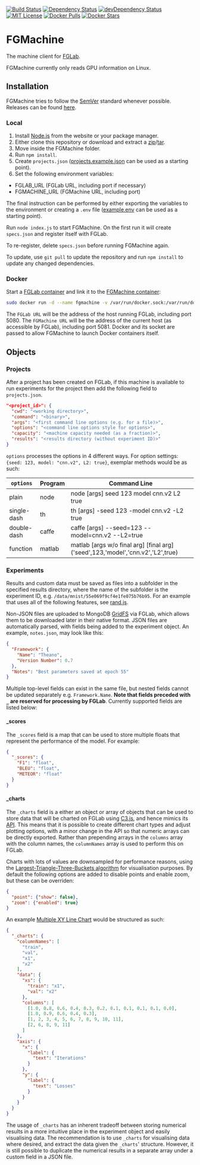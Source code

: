 [![Build Status](https://img.shields.io/travis/Kaixhin/FGMachine.svg)](https://travis-ci.org/Kaixhin/FGMachine)
[![Dependency Status](https://img.shields.io/david/kaixhin/fgmachine.svg)](https://david-dm.org/Kaixhin/FGMachine)
[![devDependency Status](https://img.shields.io/david/dev/kaixhin/fgmachine.svg)](https://david-dm.org/Kaixhin/FGMachine#info=devDependencies)
[![MIT License](https://img.shields.io/badge/license-MIT-blue.svg)](https://github.com/Kaixhin/FGMachine/blob/master/LICENSE)
[![Docker Pulls](https://img.shields.io/docker/pulls/kaixhin/fgmachine.svg)](https://hub.docker.com/r/kaixhin/fgmachine/)
[![Docker Stars](https://img.shields.io/docker/stars/kaixhin/fgmachine.svg)](https://hub.docker.com/r/kaixhin/fgmachine/)

# FGMachine

The machine client for [FGLab](https://github.com/Kaixhin/FGLab).

FGMachine currently only reads GPU information on Linux.

## Installation

FGMachine tries to follow the [SemVer](http://semver.org/) standard whenever possible. Releases can be found [here](https://github.com/Kaixhin/FGMachine/releases).

### Local

1. Install [Node.js](https://nodejs.org/) from the website or your package manager.
1. Either clone this repository or download and extract a [zip](https://github.com/Kaixhin/FGMachine/zipball/master)/[tar](https://github.com/Kaixhin/FGMachine/tarball/master).
1. Move inside the FGMachine folder.
1. Run `npm install`.
1. Create `projects.json` ([projects.example.json](https://github.com/Kaixhin/FGMachine/blob/master/projects.example.json) can be used as a starting point).
1. Set the following environment variables:
  - FGLAB_URL (FGLab URL, including port if necessary)
  - FGMACHINE_URL (FGMachine URL, including port)

The final instruction can be performed by either exporting the variables to the environment or creating a `.env` file ([example.env](https://github.com/Kaixhin/FGMachine/blob/master/example.env) can be used as a starting point).

Run `node index.js` to start FGMachine. On the first run it will create `specs.json` and register itself with FGLab.

To re-register, delete `specs.json` before running FGMachine again.

To update, use `git pull` to update the repository and run `npm install` to update any changed dependencies.

### Docker

Start a [FGLab container](https://hub.docker.com/r/kaixhin/fglab/) and link it to the [FGMachine container](https://hub.docker.com/r/kaixhin/fgmachine/):

```sh
sudo docker run -d --name fgmachine -v /var/run/docker.sock:/var/run/docker.sock -v $(which docker):$(which docker) -e FGLAB_URL=<FGLab URL> -e FGMACHINE_URL=<FGMachine URL> -p 5081:5081 kaixhin/fgmachine
```

The `FGLab URL` will be the address of the host running FGLab, including port 5080. The `FGMachine URL` will be the address of the current host (as accessible by FGLab), including port 5081. Docker and its socket are passed to allow FGMachine to launch Docker containers itself.

## Objects

### Projects

After a project has been created on FGLab, if this machine is available to run experiments for the project then add the following field to `projects.json`.


```json
"<project_id>": {
  "cwd": "<working directory>",
  "command": "<binary>",
  "args": "<first command line options (e.g. for a file)>",
  "options": "<command line options style for options>",
  "capacity": "<machine capacity needed (as a fraction)>",
  "results": "<results directory (without experiment ID)>"
}
```

`options` processes the options in 4 different ways. For option settings: `{seed: 123, model: "cnn.v2", L2: true}`, exemplar methods would be as such:

| `options`   | Program | Command Line                                                                    |
|-------------|---------|---------------------------------------------------------------------------------|
| plain       | node    | node [args] seed 123 model cnn.v2 L2 true                                       |
| single-dash | th      | th [args] -seed 123 -model cnn.v2 -L2 true                                      |
| double-dash | caffe   | caffe [args] --seed=123 --model=cnn.v2 --L2=true                                |
| function    | matlab  | matlab [args w/o final arg] [final arg]\('seed',123,'model','cnn.v2','L2',true) |

### Experiments

Results and custom data must be saved as files into a subfolder in the specified results directory, where the name of the subfolder is the experiment ID, e.g. `/data/mnist/55e069f9cf4e1fe075b76b95`. For an example that uses all of the following features, see [rand.js](https://github.com/Kaixhin/FGMachine/blob/master/test/rand.js). 

Non-JSON files are uploaded to MongoDB [GridFS](http://docs.mongodb.org/manual/core/gridfs/) via FGLab, which allows them to be downloaded later in their native format. JSON files are automatically parsed, with fields being added to the experiment object. An example, `notes.json`, may look like this:

```json
{
  "Framework": {
    "Name": "Theano",
    "Version Number": 0.7
  },
  "Notes": "Best parameters saved at epoch 55"
}
```

Multiple top-level fields can exist in the same file, but nested fields cannot be updated separately e.g. `Framework.Name`. **Note that fields preceded with `_` are reserved for processing by FGLab**. Currently supported fields are listed below:

#### _scores

The `_scores` field is a map that can be used to store multiple floats that represent the performance of the model. For example:

```json
{
  "_scores": {
    "F1": "float",
    "BLEU": "float",
    "METEOR": "float"
  }
}
```

#### _charts

The `_charts` field is a either an object or array of objects that can be used to store data that will be charted on FGLab using [C3.js](http://c3js.org/), and hence mimics its [API](http://c3js.org/examples.html). This means that it is possible to create different chart types and adjust plotting options, with a minor change in the API so that numeric arrays can be directly exported. Rather than prepending arrays in the `columns` array with the column names, the `columnNames` array is used to perform this on FGLab.

Charts with lots of values are downsampled for performance reasons, using the [Largest-Triangle-Three-Buckets algorithm](http://hdl.handle.net/1946/15343) for visualisation purposes. By default the following options are added to disable points and enable zoom, but these can be overriden:

```json
{
  "point": {"show": false},
  "zoom": {"enabled": true}
}
```

An example [Multiple XY Line Chart](http://c3js.org/samples/simple_xy_multiple.html) would be structured as such:

```json
{
  "_charts": {
    "columnNames": [
      "train",
      "val",
      "x1",
      "x2"
    ],
    "data": {
      "xs": {
        "train": "x1",
        "val": "x2"
      },
      "columns": [
        [1.0, 0.8, 0.6, 0.4, 0.3, 0.2, 0.1, 0.1, 0.1, 0.1, 0.0],
        [1.0, 0.9, 0.6, 0.4, 0.3],
        [1, 2, 3, 4, 5, 6, 7, 8, 9, 10, 11],
        [2, 6, 8, 9, 11]
      ]
    },
    "axis": {
      "x": {
        "label": {
          "text": "Iterations"
        }
      },
      "y": {
        "label": {
          "text": "Losses"
        }
      }
    }
  }
}
```

The usage of `_charts` has an inherent tradeoff between storing numerical results in a more intuitive place in the experiment object and easily visualising data. The recommendation is to use `_charts` for visualising data where desired, and extract the data given the `_charts`' structure. However, it is still possible to duplicate the numerical results in a separate array under a custom field in a JSON file.
